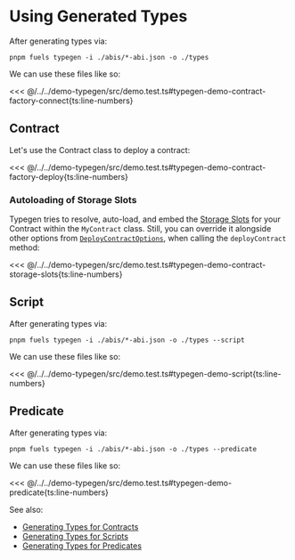 <!-- TODO: Replace plan-text by code-snippets -->

# Using Generated Types

After generating types via:

```console
pnpm fuels typegen -i ./abis/*-abi.json -o ./types
```

We can use these files like so:

<<< @/../../demo-typegen/src/demo.test.ts#typegen-demo-contract-factory-connect{ts:line-numbers}

## Contract

Let's use the Contract class to deploy a contract:

<<< @/../../demo-typegen/src/demo.test.ts#typegen-demo-contract-factory-deploy{ts:line-numbers}

### Autoloading of Storage Slots

Typegen tries to resolve, auto-load, and embed the [Storage Slots](../contracts/storage-slots.md) for your Contract within the `MyContract` class. Still, you can override it alongside other options from [`DeployContractOptions`](https://github.com/FuelLabs/fuels-ts/blob/a64b67b9fb2d7f764ab9151a21d2266bf2df3643/packages/contract/src/contract-factory.ts#L19-L24), when calling the `deployContract` method:

<<< @/../../demo-typegen/src/demo.test.ts#typegen-demo-contract-storage-slots{ts:line-numbers}

## Script

After generating types via:

```console
pnpm fuels typegen -i ./abis/*-abi.json -o ./types --script
```

We can use these files like so:

<<< @/../../demo-typegen/src/demo.test.ts#typegen-demo-script{ts:line-numbers}

## Predicate

After generating types via:

```console
pnpm fuels typegen -i ./abis/*-abi.json -o ./types --predicate
```

We can use these files like so:

<<< @/../../demo-typegen/src/demo.test.ts#typegen-demo-predicate{ts:line-numbers}

See also:

- [Generating Types for Contracts](./generating-types.md#generating-types-for-contracts)
- [Generating Types for Scripts](./generating-types.md#generating-types-for-scripts)
- [Generating Types for Predicates](./generating-types.md#generating-types-for-predicates)

